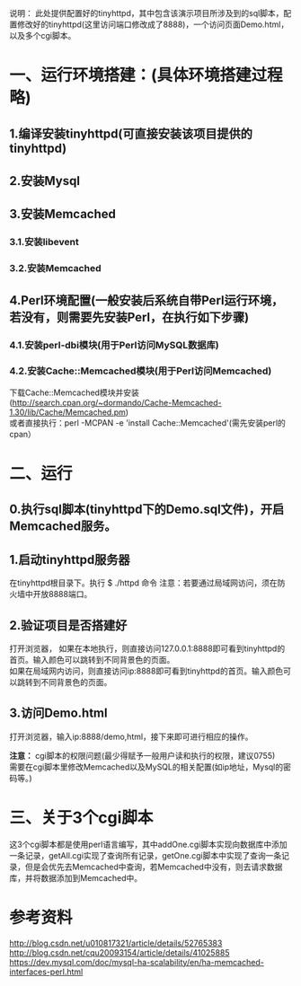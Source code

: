 说明： 此处提供配置好的tinyhttpd，其中包含该演示项目所涉及到的sql脚本，配置修改好的tinyhttpd(这里访问端口修改成了8888)，一个访问页面Demo.html，以及多个cgi脚本。
# 一、运行环境搭建：(具体环境搭建过程略)
## 1.编译安装tinyhttpd(可直接安装该项目提供的tinyhttpd)
## 2.安装Mysql
## 3.安装Memcached
### 3.1.安装libevent
### 3.2.安装Memcached
## 4.Perl环境配置(一般安装后系统自带Perl运行环境，若没有，则需要先安装Perl，在执行如下步骤)
### 4.1.安装perl-dbi模块(用于Perl访问MySQL数据库)
### 4.2.安装Cache::Memcached模块(用于Perl访问Memcached)
下载Cache::Memcached模块并安装(http://search.cpan.org/~dormando/Cache-Memcached-1.30/lib/Cache/Memcached.pm)                         
或者直接执行：perl -MCPAN -e 'install Cache::Memcached'(需先安装perl的cpan）
# 二、运行
## 0.执行sql脚本(tinyhttpd下的Demo.sql文件)，开启Memcached服务。
## 1.启动tinyhttpd服务器
在tinyhttpd根目录下。执行   $ ./httpd 命令
注意：若要通过局域网访问，须在防火墙中开放8888端口。
## 2.验证项目是否搭建好
打开浏览器，
如果在本地执行，则直接访问127.0.0.1:8888即可看到tinyhttpd的首页。输入颜色可以跳转到不同背景色的页面。    
如果在局域网内访问，则直接访问ip:8888即可看到tinyhttpd的首页。输入颜色可以跳转到不同背景色的页面。
## 3.访问Demo.html
打开浏览器，输入ip:8888/demo,html，接下来即可进行相应的操作。

**注意：**
cgi脚本的权限问题(最少得赋予一般用户读和执行的权限，建议0755)     
需要在cgi脚本里修改Memcached以及MySQL的相关配置(如ip地址，Mysql的密码等。)
# 三、关于3个cgi脚本
这3个cgi脚本都是使用perl语言编写，其中addOne.cgi脚本实现向数据库中添加一条记录，getAll.cgi实现了查询所有记录，getOne.cgi脚本中实现了查询一条记录，但是会优先去Memcached中查询，若Memcached中没有，则去请求数据库，并将数据添加到Memcached中。
# 参考资料
http://blog.csdn.net/u010817321/article/details/52765383  
http://blog.csdn.net/cqu20093154/article/details/41025885  
https://dev.mysql.com/doc/mysql-ha-scalability/en/ha-memcached-interfaces-perl.html  
